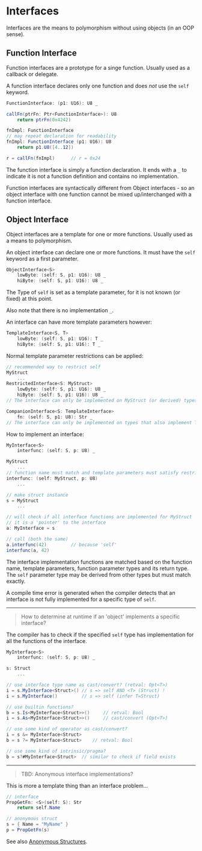 # Interfaces

Interfaces are the means to polymorphism without using objects (in an OOP sense).

## Function Interface

Function interfaces are a prototype for a singe function. Usually used as a callback or delegate.

A function interface declares only one function and does _not_ use the `self` keyword.

```C#
FunctionInterface: (p1: U16): U8 _

callFn(ptrFn: Ptr<FunctionInterface>): U8
    return ptrFn(0x4242)

fnImpl: FunctionInterface
// may repeat declaration for readability
fnImpl: FunctionInterface (p1: U16): U8
    return p1.U8([4..12])

r = callFn(fnImpl)      // r = 0x24
```

The function interface is simply a function declaration. It ends with a `_` to indicate it is not a function definition and contains no implementation.

Function interfaces are syntactically different from Object interfaces - so an object interface with one function cannot be mixed up/interchanged with a function interface.

## Object Interface

Object interfaces are a template for one or more functions. Usually used as a means to polymorphism.

An object interface can declare one or more functions. It must have the `self` keyword as a first parameter.

```C#
ObjectInterface<S>
    lowByte: (self: S, p1: U16): U8 _
    hiByte: (self: S, p1: U16): U8 _
```

The Type of `self` is set as a template parameter, for it is not known (or fixed) at this point.

Also note that there is no implementation `_`.

An interface can have more template parameters however:

```C#
TemplateInterface<S, T>
    lowByte: (self: S, p1: U16): T _
    hiByte: (self: S, p1: U16): T _
```

Normal template parameter restrictions can be applied:

```csharp
// recommended way to restrict self
MyStruct
    ...
RestrictedInterface<S: MyStruct>
    lowByte: (self: S, p1: U16): U8 _
    hiByte: (self: S, p1: U16): U8 _
// The interface can only be implemented on MyStruct (or derived) types.

CompanionInterface<S: TemplateInterface>
    fn: (self: S, p1: U8): Str _
// The interface can only be implemented on types that also implement TemplateInterface (with any T).
```

How to implement an interface:

```C#
MyInterface<S>
    interfunc: (self: S, p: U8) _

MyStruct
    ...
// function name must match and template parameters must satisfy restrictions (none here)
interfunc: (self: MyStruct, p: U8)
    ...

// make struct instance
s = MyStruct
    ...

// will check if all interface functions are implemented for MyStruct
// it is a 'pointer' to the interface
a: MyInterface = s

// call (both the same)
a.interfunc(42)         // because 'self'
interfunc(a, 42)
```

The interface implementation functions are matched based on the function name, template parameters, function parameter types and its return type. The `self` parameter type may be derived from other types but must match exactly.

A compile time error is generated when the compiler detects that an interface is not fully implemented for a specific type of `self`.

---

> How to determine at runtime if an 'object' implements a specific interface?

The compiler has to check if the specified `self` type has implementation for all the functions of the interface.

```csharp
MyInterface<S>
    interfunc: (self: S, p: U8) _

s: Struct
    ...

// use interface type name as cast/convert? (retval: Opt<T>)
i = s.MyInterface<Struct>() // s => self AND <T> (Struct) !
i = s.MyInterface()         // s => self (infer T=Struct)

// use builtin functions?
b = s.Is<MyInterface<Struct>>()     // retval: Bool
i = s.As<MyInterface<Struct>>()     // cast/convert (Opt<T>)

// use some kind of operator as cast/convert?
i = s &= MyInterface<Struct>
b = s ?= MyInterface<Struct>    // retval: Bool

// use some kind of intrinsic/pragma?
b = s?#MyInterface<Struct>  // similar to check if field exists
```

---

> TBD: Anonymous interface implementations?

This is more a template thing than an interface problem...

```csharp
// interface
PropGetFn: <S>(self: S): Str
    return self.Name

// anonymous struct
s = { Name = "MyName" }
p = PropGetFn(s)
```

See also [Anonymous Structures](structures.md#Anonymous-Structures).
